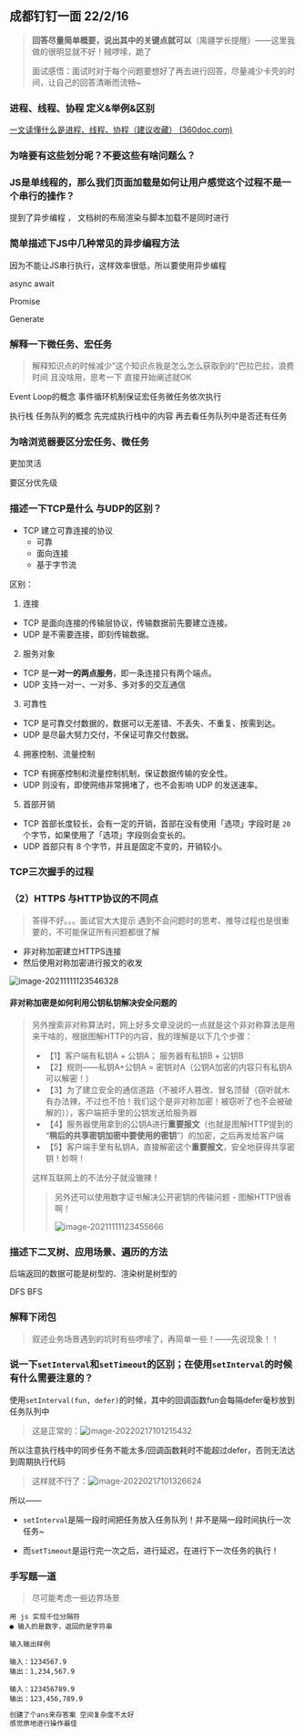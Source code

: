 ## 成都钉钉一面 22/2/16

> **回答尽量简单概要，说出其中的关键点就可以**（禺疆学长提醒）——这里我做的很明显就不好！贼啰嗦，跪了
>
> 面试感悟：面试时对于每个问题要想好了再去进行回答，尽量减少卡壳的时间，让自己的回答清晰而流畅~

### 进程、线程、协程 定义&举例&区别

[一文读懂什么是进程、线程、协程（建议收藏） (360doc.com)](http://www.360doc.com/content/20/0417/14/32196507_906628857.shtml)

### 为啥要有这些划分呢？不要这些有啥问题么？



### JS是单线程的，那么我们页面加载是如何让用户感觉这个过程不是一个串行的操作？

提到了异步编程 ， 文档树的布局渲染与脚本加载不是同时进行



### 简单描述下JS中几种常见的异步编程方法

因为不能让JS串行执行，这样效率很低，所以要使用异步编程

async await

Promise

Generate



### 解释一下微任务、宏任务

> 解释知识点的时候减少”这个知识点我是怎么怎么获取到的“巴拉巴拉，浪费时间 且没啥用，思考一下 直接开始阐述就OK

Event Loop的概念 事件循环机制保证宏任务微任务依次执行

执行栈 任务队列的概念 先完成执行栈中的内容 再去看任务队列中是否还有任务

### 为啥浏览器要区分宏任务、微任务

更加灵活

要区分优先级

### 描述一下TCP是什么 与UDP的区别？

- TCP 建立可靠连接的协议 
  - 可靠
  - 面向连接
  - 基于字节流

区别：

1. 连接

- TCP 是面向连接的传输层协议，传输数据前先要建立连接。
- UDP 是不需要连接，即刻传输数据。

2. 服务对象

- TCP 是**一对一的两点服务**，即一条连接只有两个端点。
- UDP 支持一对一、一对多、多对多的交互通信

3. 可靠性

- TCP 是可靠交付数据的，数据可以无差错、不丢失、不重复、按需到达。
- UDP 是尽最大努力交付，不保证可靠交付数据。

4. 拥塞控制、流量控制

- TCP 有拥塞控制和流量控制机制，保证数据传输的安全性。
- UDP 则没有，即使网络非常拥堵了，也不会影响 UDP 的发送速率。

5. 首部开销

- TCP 首部长度较长，会有一定的开销，首部在没有使用「选项」字段时是 `20` 个字节，如果使用了「选项」字段则会变长的。
- UDP 首部只有 8 个字节，并且是固定不变的，开销较小。

### TCP三次握手的过程

### （2）HTTPS 与HTTP协议的不同点

> 答得不好。。。面试官大大提示 遇到不会问题时的思考、推导过程也是很重要的，不可能保证所有问题都很了解

- 非对称加密建立HTTPS连接
- 然后使用对称加密进行报文的收发

![image-20211111123546328](https://gitee.com/su-fangzhou/blog-image/raw/master/202111111235564.png)

#### 非对称加密是如何利用公钥私钥解决安全问题的

> 另外搜索非对称算法时，网上好多文章没说的一点就是这个非对称算法是用来干啥的，根据图解HTTP的内容，我的理解是以下几个步骤：
>
> - 【1】客户端有私钥A + 公钥A； 服务器有私钥B + 公钥B
> - 【2】规则——私钥A+公钥A = 密钥对A（公钥A加密的内容只有私钥A可以解密！）
> - 【3】为了建立安全的通信道路（不被坏人篡改、冒名顶替（窃听就木有办法辣，不过也不怕！我们这个是非对称加密！被窃听了也不会被破解的）），客户端把手里的公钥发送给服务器
> - 【4】服务器使用拿到的公钥A进行**重要报文**（也就是图解HTTP提到的 “**稍后的共享密钥加密中要使用的密钥**”）的加密，之后再发给客户端
> - 【5】客户端手里有私钥A，直接解密这个**重要报文**，安全地获得共享密钥！妙啊！
>
> 这样互联网上的不法分子就没辙辣！
>
> > 另外还可以使用数字证书解决公开密钥的传输问题 - 图解HTTP很香啊！
> >
> > ![image-20211111123455666](https://gitee.com/su-fangzhou/blog-image/raw/master/202111111234902.png)

### 描述下二叉树、应用场景、遍历的方法

后端返回的数据可能是树型的、渲染树是树型的

DFS BFS

### 解释下闭包

> 叙述业务场景遇到的坑时有些啰嗦了，再简单一些！——先说现象！！

### 说一下`setInterval`和`setTimeout`的区别；在使用`setInterval`的时候有什么需要注意的？

使用`setInterval(fun, defer)`的时候，其中的回调函数fun会每隔defer毫秒放到任务队列中

> 这是正常的：![image-20220217101215432](https://gitee.com/su-fangzhou/blog-image/raw/master/202202171013649.png)

所以注意执行栈中的同步任务不能太多/回调函数耗时不能超过defer，否则无法达到周期执行代码

> 这样就不行了：![image-20220217101326624](https://gitee.com/su-fangzhou/blog-image/raw/master/202202171013741.png)

所以——

- `setInterval`是隔一段时间把任务放入任务队列！并不是隔一段时间执行一次任务~

- 而`setTimeout`是运行完一次之后，进行延迟，在进行下一次任务的执行！

### 手写题一道

> 尽可能考虑一些边界场景

```
用 js 实现千位分隔符
● 输入的是数字，返回的是字符串

输入输出样例

输入：1234567.9
输出：1,234,567.9

输入：123456789.9
输出：123,456,789.9
```

```js
创建了个ans来存答案 空间复杂度不太好
感觉原地进行操作最佳
```

